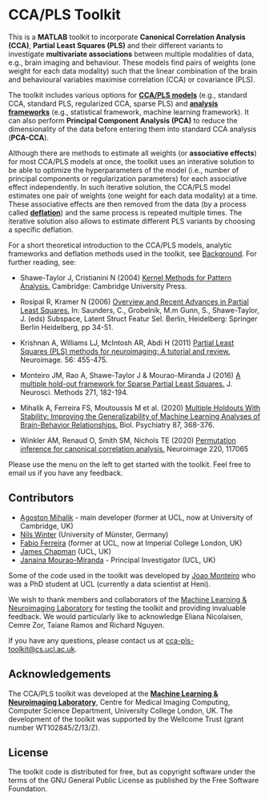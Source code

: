 # CCA/PLS Toolkit

This is a __MATLAB__ toolkit to incorporate __Canonical Correlation Analysis (CCA)__, __Partial Least Squares (PLS)__ and their different variants to investigate __multivariate associations__ between multiple modalities of data, e.g., brain imaging and behaviour. These models find pairs of weights (one weight for each data modality) such that the linear combination of the brain and behavioural variables maximise correlation (CCA) or covariance (PLS).

The toolkit includes various options for [__CCA/PLS models__](../background/#ccapls-models) (e.g., standard CCA, standard PLS, regularized CCA, sparse PLS) and [__analysis frameworks__](../background/#analysis-frameworks) (e.g., statistical framework, machine learning framework). It can also perform __Principal Component Analysis (PCA)__ to reduce the dimensionality of the data before entering them into standard CCA analysis (__PCA-CCA__).

Although there are methods to estimate all weights (or __associative effects__) for most CCA/PLS models at once, the toolkit uses an interative solution to be able to optimize the hyperparameters of the model (i.e., number of principal components or regularization parameters) for each associative effect independently. In such iterative solution, the CCA/PLS model estimates one pair of weights (one weight for each data modality) at a time. These associative effects are then removed from the data (by a process called [__deflation__](../background/#deflation-methods)) and the same process is repeated multiple times. The iterative solution also allows to estimate different PLS variants by choosing a specific deflation.

For a short theoretical introduction to the CCA/PLS models, analytic frameworks and deflation methods used in the toolkit, see [Background](../background). For further reading, see:

- Shawe-Taylor J, Cristianini N (2004) [Kernel Methods for Pattern Analysis.](https://kernelmethods.blogs.bristol.ac.uk) Cambridge: Cambridge University Press.

- Rosipal R, Kramer N (2006) [Overview and Recent Advances in Partial Least Squares.](https://doi.org/10.1007/11752790_2) In: Saunders, C., Grobelnik, M.m Gunn, S., Shawe-Taylor, J. (eds) Subspace, Latent Struct Featur Sel. Berlin, Heidelberg: Springer Berlin Heidelberg, pp 34-51. 

- Krishnan A, Williams LJ, McIntosh AR, Abdi H (2011) [Partial Least Squares (PLS) methods for neuroimaging: A tutorial and review.](https://doi.org/10.1016/j.neuroimage.2010.07.034) Neuroimage. 56: 455-475.

- Monteiro JM, Rao A, Shawe-Taylor J & Mourao-Miranda J (2016) [A multiple hold-out framework for Sparse Partial Least Squares.](https://doi.org/10.1016/j.jneumeth.2016.06.011) J. Neurosci. Methods 271, 182-194.

- Mihalik A, Ferreira FS, Moutoussis M et al. (2020) [Multiple Holdouts With Stability: Improving the Generalizability of Machine Learning Analyses of Brain-Behavior Relationships.](https://doi.org/10.1016/j.biopsych.2019.12.001) Biol. Psychiatry 87, 368-376.

- Winkler AM, Renaud O, Smith SM, Nichols TE (2020) [Permutation inference for canonical correlation analysis.](https://doi.org/10.1016/j.neuroimage.2020.117065) Neuroimage 220, 117065

Please use the menu on the left to get started with the toolkit. Feel free to email us if you have any feedback. 

## Contributors

- [Agoston Mihalik](https://github.com/anaston) - main developer (former at UCL, now at University of Cambridge, UK)
- [Nils Winter](https://github.com/NilsWinter) (University of Münster, Germany)
- [Fabio Ferreira](https://github.com/ferreirafabio80) (former at UCL, now at Imperial College London, UK)
- [James Chapman](https://github.com/jameschapman19) (UCL, UK)
- [Janaina Mourao-Miranda](https://iris.ucl.ac.uk/research/personal/index?upi=JMOUR63) - Principal Investigator (UCL, UK)

Some of the code used in the toolkit was developed by [Joao Monteiro](https://github.com/jmmonteiro) who was a PhD student at UCL (currently a data scientist at Heni).

We wish to thank members and collaborators of the [Machine Learning & Neuroimaging Laboratory](http://www.mlnl.cs.ucl.ac.uk) for testing the toolkit and providing invaluable feedback. We would particularly like to acknowledge Eliana Nicolaisen, Cemre Zor, Taiane Ramos and Richard Nguyen.

If you have any questions, please contact us at [cca-pls-toolkit@cs.ucl.ac.uk](mailto:cca-pls-toolkit@cs.ucl.ac.uk).


## Acknowledgements

The CCA/PLS toolkit was developed at the [__Machine Learning & Neuroimaging Laboratory__](http://www.mlnl.cs.ucl.ac.uk), Centre for Medical Imaging Computing, Computer Science Department, University College London, UK. The development of the toolkit was supported by the Wellcome Trust (grant number WT102845/Z/13/Z).

## License

The toolkit code is distributed for free, but as copyright software under the terms of the GNU General Public License as published by the Free Software Foundation.
